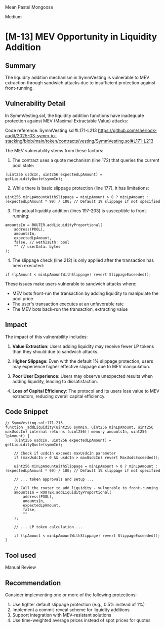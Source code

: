 Mean Pastel Mongoose

Medium

# [M-13] MEV Opportunity in Liquidity Addition

## Summary

The liquidity addition mechanism in SymmVesting is vulnerable to MEV extraction through sandwich attacks due to insufficient protection against front-running.

## Vulnerability Detail

In SymmVesting.sol, the liquidity addition functions have inadequate protection against MEV (Maximal Extractable Value) attacks:

Code reference: SymmVesting.sol#L171-L213 https://github.com/sherlock-audit/2025-03-symm-io-stacking/blob/main/token/contracts/vesting/SymmVesting.sol#L171-L213

The MEV vulnerability stems from these factors:

1. The contract uses a quote mechanism (line 172) that queries the current pool state:
```solidity
(uint256 usdcIn, uint256 expectedLpAmount) = getLiquidityQuote(symmIn);
```

2. While there is basic slippage protection (line 177), it has limitations:
```solidity
uint256 minLpAmountWithSlippage = minLpAmount > 0 ? minLpAmount : (expectedLpAmount * 99) / 100; // Default 1% slippage if not specified
```

3. The actual liquidity addition (lines 197-203) is susceptible to front-running:
```solidity
amountsIn = ROUTER.addLiquidityProportional(
    address(POOL),
    amountsIn,
    expectedLpAmount,
    false, // wethIsEth: bool
    "" // userData: bytes
);
```

4. The slippage check (line 212) is only applied after the transaction has been executed:
```solidity
if (lpAmount < minLpAmountWithSlippage) revert SlippageExceeded();
```

These issues make users vulnerable to sandwich attacks where:
- MEV bots front-run the transaction by adding liquidity to manipulate the pool price
- The user's transaction executes at an unfavorable rate
- The MEV bots back-run the transaction, extracting value

## Impact

The impact of this vulnerability includes:

1. **Value Extraction**: Users adding liquidity may receive fewer LP tokens than they should due to sandwich attacks.

2. **Higher Slippage**: Even with the default 1% slippage protection, users may experience higher effective slippage due to MEV manipulation.

3. **Poor User Experience**: Users may observe unexpected results when adding liquidity, leading to dissatisfaction.

4. **Loss of Capital Efficiency**: The protocol and its users lose value to MEV extractors, reducing overall capital efficiency.

## Code Snippet

```solidity
// SymmVesting.sol:171-213
function _addLiquidity(uint256 symmIn, uint256 minLpAmount, uint256 maxUsdcIn) internal returns (uint256[] memory amountsIn, uint256 lpAmount) {
    (uint256 usdcIn, uint256 expectedLpAmount) = getLiquidityQuote(symmIn);

    // Check if usdcIn exceeds maxUsdcIn parameter
    if (maxUsdcIn > 0 && usdcIn > maxUsdcIn) revert MaxUsdcExceeded();

    uint256 minLpAmountWithSlippage = minLpAmount > 0 ? minLpAmount : (expectedLpAmount * 99) / 100; // Default 1% slippage if not specified
    
    // ... token approvals and setup ...
    
    // Call the router to add liquidity - vulnerable to front-running
    amountsIn = ROUTER.addLiquidityProportional(
        address(POOL),
        amountsIn,
        expectedLpAmount,
        false,
        ""
    );
    
    // ... LP token calculation ...
    
    if (lpAmount < minLpAmountWithSlippage) revert SlippageExceeded();
}
```

## Tool used

Manual Review

## Recommendation

Consider implementing one or more of the following protections:

1. Use tighter default slippage protection (e.g., 0.5% instead of 1%)
2. Implement a commit-reveal scheme for liquidity additions
3. Support integration with MEV-resistant solutions 
4. Use time-weighted average prices instead of spot prices for quotes 
